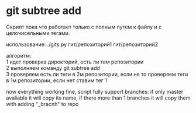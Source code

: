 # git subtree add  
Скрипт пока что работает только с полным путем к файлу и с целочисельными тегами.  
  
использование: ./gits.py гит/репозиторий1 гит/репозиторий2  
  
алгоритм:  
1 идет проверка директорий, есть ли там репозитории  
2 выполняем команду git subtree add  
3 проверяем есть ли теги в 2м репозитории, если не то проверяем теги в 1м репозитории, если нет ставим тег 1  

now everything working fine, script fully support branches:
if only master avaliable it will copy its name, if there more than 1 branches it will copy them with adding "_bracnh" to repo
